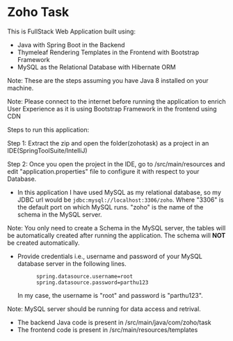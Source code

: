 # Zoho Task
This is FullStack Web Application built using:
- Java with Spring Boot in the Backend
- Thymeleaf Rendering Templates in the Frontend with Bootstrap Framework
- MySQL as the Relational Database with Hibernate ORM

Note: These are the steps assuming you have Java 8 installed on your machine.

Note: Please connect to the internet before running the application to enrich User Experience as it is using Bootstrap Framework in the frontend using CDN

Steps to run this application:

Step 1: Extract the zip and open the folder(zohotask) as a project in an IDE(SpringToolSuite/IntelliJ)

Step 2: Once you open the project in the IDE, go to /src/main/resources and edit "application.properties" file to configure it with respect to your Database.

- In this application I have used MySQL as my relational database, so my JDBC url would be ```jdbc:mysql://localhost:3306/zoho```. Where "3306" is the default port on which MySQL runs. "zoho" is the name of the schema in the MySQL server.

Note: You only need to create a Schema in the MySQL server, the tables will be automatically created after running the application. The schema will **NOT** be created automatically.

- Provide credentials i.e., username and password of your MySQL database server in the following lines.

			spring.datasource.username=root
			spring.datasource.password=parthu123

	In my case, the username is "root" and password is "parthu123".

Note: MySQL server should be running for data access and retrival.
	
- The backend Java code is present in /src/main/java/com/zoho/task
- The frontend code is present in /src/main/resources/templates
